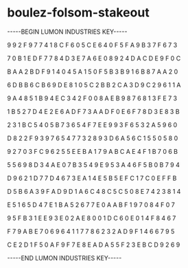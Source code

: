 # boulez-folsom-stakeout

-----BEGIN LUMON INDUSTRIES KEY-----

9 9 2 F 9 7 7 4 1 8 C F 6 0 5 C E 6 4 0 F 5 F A 9 B 3 7 F 6 7 3

7 0 B 1 E D F 7 7 8 4 D 3 E 7 A 6 E 0 8 9 2 4 D A C D E 9 F 0 C

B A A 2 B D F 9 1 4 0 4 5 A 1 5 0 F 5 B 3 B 9 1 6 B 8 7 A A 2 0

6 D B B 6 C B 6 9 D E 8 1 0 5 C 2 B B 2 C A 3 D 9 C 2 9 6 1 1 A

9 A 4 8 5 1 B 9 4 E C 3 4 2 F 0 0 8 A E B 9 8 7 6 8 1 3 F E 7 3

1 B 5 2 7 D 4 E 2 E 6 A D F 7 3 A A D F 0 E 6 F 7 8 D 3 E 8 3 B

2 3 1 B C 5 4 0 5 B 7 3 6 5 4 F 7 E E 9 9 3 F 6 5 3 2 A 5 9 6 0

D 8 2 2 F 9 3 9 7 6 5 4 7 7 3 2 8 9 3 D 6 A 5 6 C 1 5 5 0 5 8 0

9 2 7 0 3 F C 9 6 2 5 5 E E B A 1 7 9 A B C A E 4 F 1 B 7 0 6 B

5 5 6 9 8 D 3 4 A E 0 7 B 3 5 4 9 E 9 5 3 A 4 6 F 5 B 0 B 7 9 4

D 9 6 2 1 D 7 7 D 4 6 7 3 E A 1 4 E 5 B 5 E F C 1 7 C 0 E F F B

D 5 B 6 A 3 9 F A D 9 D 1 A 6 C 4 8 C 5 C 5 0 8 E 7 4 2 3 8 1 4

E 5 1 6 5 D 4 7 E 1 B A 5 2 6 7 7 E 0 A A B F 1 9 7 0 8 4 F 0 7

9 5 F B 3 1 E E 9 3 E 0 2 A E 8 0 0 1 D C 6 0 E 0 1 4 F 8 4 6 7

F 7 9 A B E 7 0 6 9 6 4 1 1 7 7 8 6 2 3 2 A D 9 F 1 4 6 6 7 9 5

C E 2 D 1 F 5 0 A F 9 F 7 E 8 E A D A 5 5 F 2 3 E B C D 9 2 6 9

-----END LUMON INDUSTRIES KEY-----
